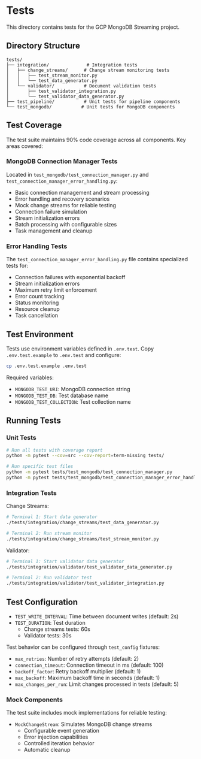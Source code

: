 # Tests

This directory contains tests for the GCP MongoDB Streaming project.

## Directory Structure

```
tests/
├── integration/              # Integration tests
│   ├── change_streams/      # Change stream monitoring tests
│   │   ├── test_stream_monitor.py
│   │   └── test_data_generator.py
│   └── validator/           # Document validation tests
│       ├── test_validator_integration.py
│       └── test_validator_data_generator.py
├── test_pipeline/           # Unit tests for pipeline components
└── test_mongodb/           # Unit tests for MongoDB components
```

## Test Coverage

The test suite maintains 90% code coverage across all components. Key areas covered:

### MongoDB Connection Manager Tests
Located in `test_mongodb/test_connection_manager.py` and `test_connection_manager_error_handling.py`:
- Basic connection management and stream processing
- Error handling and recovery scenarios
- Mock change streams for reliable testing
- Connection failure simulation
- Stream initialization errors
- Batch processing with configurable sizes
- Task management and cleanup

### Error Handling Tests
The `test_connection_manager_error_handling.py` file contains specialized tests for:
- Connection failures with exponential backoff
- Stream initialization errors
- Maximum retry limit enforcement
- Error count tracking
- Status monitoring
- Resource cleanup
- Task cancellation

## Test Environment

Tests use environment variables defined in `.env.test`. Copy `.env.test.example` to `.env.test` and configure:

```bash
cp .env.test.example .env.test
```

Required variables:
- `MONGODB_TEST_URI`: MongoDB connection string
- `MONGODB_TEST_DB`: Test database name
- `MONGODB_TEST_COLLECTION`: Test collection name

## Running Tests

### Unit Tests
```bash
# Run all tests with coverage report
python -m pytest --cov=src --cov-report=term-missing tests/

# Run specific test files
python -m pytest tests/test_mongodb/test_connection_manager.py
python -m pytest tests/test_mongodb/test_connection_manager_error_handling.py
```

### Integration Tests

Change Streams:
```bash
# Terminal 1: Start data generator
./tests/integration/change_streams/test_data_generator.py

# Terminal 2: Run stream monitor
./tests/integration/change_streams/test_stream_monitor.py
```

Validator:
```bash
# Terminal 1: Start validator data generator
./tests/integration/validator/test_validator_data_generator.py

# Terminal 2: Run validator test
./tests/integration/validator/test_validator_integration.py
```

## Test Configuration

- `TEST_WRITE_INTERVAL`: Time between document writes (default: 2s)
- `TEST_DURATION`: Test duration
  - Change streams tests: 60s
  - Validator tests: 30s

Test behavior can be configured through `test_config` fixtures:
- `max_retries`: Number of retry attempts (default: 2)
- `connection_timeout`: Connection timeout in ms (default: 100)
- `backoff_factor`: Retry backoff multiplier (default: 1)
- `max_backoff`: Maximum backoff time in seconds (default: 1)
- `max_changes_per_run`: Limit changes processed in tests (default: 5)

### Mock Components

The test suite includes mock implementations for reliable testing:
- `MockChangeStream`: Simulates MongoDB change streams
  - Configurable event generation
  - Error injection capabilities
  - Controlled iteration behavior
  - Automatic cleanup 